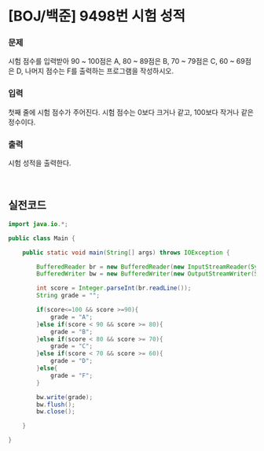 # [BOJ/백준] 9498번 시험 성적

### 문제

시험 점수를 입력받아 90 ~ 100점은 A, 80 ~ 89점은 B, 70 ~ 79점은 C, 60 ~ 69점은 D, 나머지 점수는 F를 출력하는 프로그램을 작성하시오.

### 입력

첫째 줄에 시험 점수가 주어진다. 시험 점수는 0보다 크거나 같고, 100보다 작거나 같은 정수이다.

### 출력

시험 성적을 출력한다.

<br/>

## 실전코드

```java
import java.io.*;

public class Main {

    public static void main(String[] args) throws IOException {

        BufferedReader br = new BufferedReader(new InputStreamReader(System.in));
        BufferedWriter bw = new BufferedWriter(new OutputStreamWriter(System.out));

        int score = Integer.parseInt(br.readLine());
        String grade = "";

        if(score<=100 && score >=90){
            grade = "A";
        }else if(score < 90 && score >= 80){
            grade = "B";
        }else if(score < 80 && score >= 70){
            grade = "C";
        }else if(score < 70 && score >= 60){
            grade = "D";
        }else{
            grade = "F";
        }

        bw.write(grade);
        bw.flush();
        bw.close();

    }

}
```
